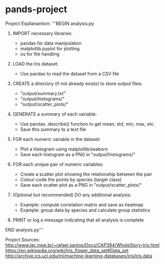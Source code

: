 # pands-project
Project Expllanantion:
'''BEGIN analysis.py

1. IMPORT necessary libraries:
    - pandas for data manipulation
    - matplotlib.pyplot for plotting
    - os for file handling

2. LOAD the Iris dataset:
    - Use pandas to read the dataset from a CSV file

3. CREATE a directory (if not already exists) to store output files:
    - "output/summary.txt"
    - "output/histograms/"
    - "output/scatter_plots/"

4. GENERATE a summary of each variable:
    - Use pandas .describe() function to get mean, std, min, max, etc.
    - Save this summary to a text file

5. FOR each numeric variable in the dataset:
    - Plot a histogram using matplotlib/seaborn
    - Save each histogram as a PNG in "output/histograms/"

6. FOR each unique pair of numeric variables:
    - Create a scatter plot showing the relationship between the pair
    - Colour-code the points by species (target class)
    - Save each scatter plot as a PNG in "output/scatter_plots/"

7. (Optional but recommended) DO any additional analysis:
    - Example: compute correlation matrix and save as heatmap
    - Example: group data by species and calculate group statistics

8. PRINT or log a message indicating that all analysis is complete

END analysis.py'''


Project Sources:
http://www.lac.inpe.br/~rafael.santos/Docs/CAP394/WholeStory-Iris.html
https://en.wikipedia.org/wiki/Iris_flower_data_set#Data_set
http://archive.ics.uci.edu/ml/machine-learning-databases/iris/iris.data









